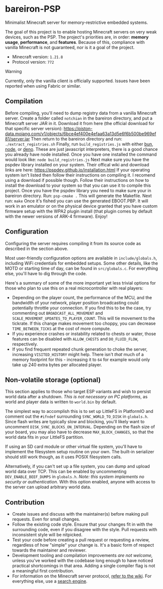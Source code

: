 # bareiron-PSP
Minimalist Minecraft server for memory-restrictive embedded systems.

The goal of this project is to enable hosting Minecraft servers on very weak devices, such as the PSP. The project's priorities are, in order: **memory usage**, **performance**, and **features**. Because of this, compliance with vanilla Minecraft is not guaranteed, nor is it a goal of the project.

- Minecraft version: `1.21.8`
- Protocol version: `772`

> [!WARNING]
> Currently, only the vanilla client is officially supported. Issues have been reported when using Fabric or similar.

## Compilation
Before compiling, you'll need to dump registry data from a vanilla Minecraft server. Create a folder called `notchian` in the bareiron directory, and put a Minecraft server JAR in it. Download it from here (the official download for that specific server version): https://piston-data.mojang.com/v1/objects/6bce4ef400e4efaa63a13d5e6f6b500be969ef81/server.jar Then return to the bareiron directory and run: `./extract_registries.sh` Finally, run `build_registries.js` with either [bun](https://bun.sh/), [node](https://nodejs.org/en/download), or [deno](https://docs.deno.com/runtime/getting_started/installation/). These are just javascript interpreters, there is a good chance you already have node installed. Once you have one installed the command would look like: `node build_registries.js` Next make sure you have the pspdev library installed on your system. Their offical wiki and download links are here: https://pspdev.github.io/installation.html If your operating system isn't listed then follow their instructions on compiling it. I recomend using a download if possible though. Follow their instructions on how to install the download to your system so that you can use it to compile this project. Once you have the pspdev library you need to make sure your in bareiron directory. Run: `psp-cmake .` This will generate the Makefile. Next run: `make` Once it's fished you can use the generated EBOOT.PBP. It will work in an emulator or on the physical device granted that you have custom firmware setup with the WPA2 plugin install (that plugin comes by default with the newer versions of ARK-4 firmware). Enjoy!

## Configuration
Configuring the server requires compiling it from its source code as described in the section above.

Most user-friendly configuration options are available in `include/globals.h`, including WiFi credentials for embedded setups. Some other details, like the MOTD or starting time of day, can be found in `src/globals.c`. For everything else, you'll have to dig through the code.

Here's a summary of some of the more important yet less trivial options for those who plan to use this on a real microcontroller with real players:

- Depending on the player count, the performance of the MCU, and the bandwidth of your network, player position broadcasting could potentially throttle your connection. If you find this to be the case, try commenting out `BROADCAST_ALL_MOVEMENT` and `SCALE_MOVEMENT_UPDATES_TO_PLAYER_COUNT`. This will tie movement to the tickrate. If this change makes movement too choppy, you can decrease `TIME_BETWEEN_TICKS` at the cost of more compute.
- If you experience crashes or instability related to chests or water, those features can be disabled with `ALLOW_CHESTS` and `DO_FLUID_FLOW`, respectively.
- If you find frequent repeated chunk generation to choke the server, increasing `VISITED_HISTORY` might help. There isn't _that_ much of a memory footprint for this - increasing it to `64` for example would only take up 240 extra bytes per allocated player.

## Non-volatile storage (optional)
This section applies to those who target ESP variants and wish to persist world data after a shutdown. *This is not necessary on PC platforms*, as world and player data is written to `world.bin` by default.

The simplest way to accomplish this is to set up LittleFS in PlatformIO and comment out the `#ifndef` surrounding `SYNC_WORLD_TO_DISK` in `globals.h`. Since flash writes are typically slow and blocking, you'll likely want to uncomment `DISK_SYNC_BLOCKS_ON_INTERVAL`. Depending on the flash size of your board, you may also have to decrease `MAX_BLOCK_CHANGES`, so that the world data fits in your LittleFS partition.

If using an SD card module or other virtual file system, you'll have to implement the filesystem setup routine on your own. The built-in serializer should still work though, as it uses POSIX filesystem calls.

Alternatively, if you can't set up a file system, you can dump and upload world data over TCP. This can be enabled by uncommenting `DEV_ENABLE_BEEF_DUMPS` in `globals.h`. *Note: this system implements no security or authentication.* With this option enabled, anyone with access to the server can upload arbitrary world data.

## Contribution
- Create issues and discuss with the maintainer(s) before making pull requests. Even for small changes.
- Follow the existing code style. Ensure that your changes fit in with the surrounding code, even if you disagree with the style. Pull requests with inconsistent style will be nitpicked.
- Test your code before creating a pull request or requesting a review, regardless of how "simple" your change is. It's a basic form of respect towards the maintainer and reviewer.
- Development tooling and compilation improvements _are not welcome,_ unless you've worked with the codebase long enough to have noticed practical shortcomings in that area. Adding a single compiler flag is not a meaningful first contribution.
- For information on the Minecraft server protocol, [refer to the wiki](https://minecraft.wiki/w/Java_Edition_protocol/Packets). For everything else, use a [search engine](https://google.com).

